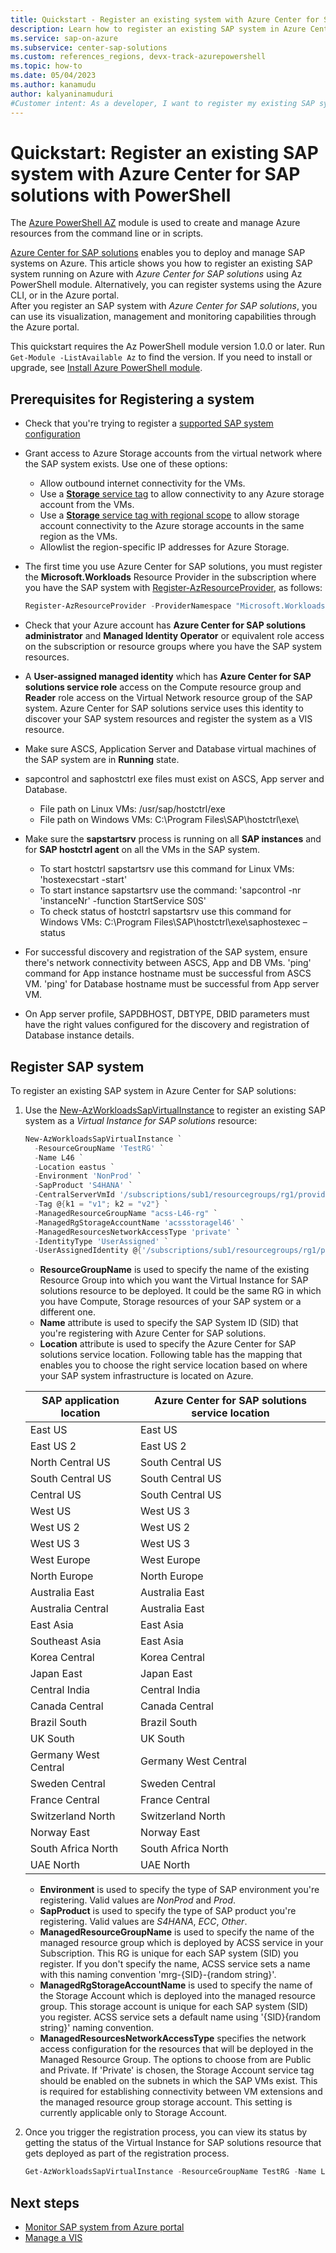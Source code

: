 ```yaml
---
title: Quickstart - Register an existing system with Azure Center for SAP solutions with PowerShell
description: Learn how to register an existing SAP system in Azure Center for SAP solutions through Azure PowerShell module.
ms.service: sap-on-azure
ms.subservice: center-sap-solutions
ms.custom: references_regions, devx-track-azurepowershell
ms.topic: how-to
ms.date: 05/04/2023
ms.author: kanamudu
author: kalyaninamuduri
#Customer intent: As a developer, I want to register my existing SAP system so that I can use the system with Azure Center for SAP solutions.
---
```

# Quickstart: Register an existing SAP system with Azure Center for SAP solutions with PowerShell

The [Azure PowerShell AZ](/powershell/azure/new-azureps-module-az) module is used to create and manage Azure resources from the command line or in scripts.

[Azure Center for SAP solutions](overview.md) enables you to deploy and manage SAP systems on Azure. This article shows you how to register an existing SAP system running on Azure with *Azure Center for SAP solutions* using Az PowerShell module. Alternatively, you can register systems using the Azure CLI, or in the Azure portal.  
After you register an SAP system with *Azure Center for SAP solutions*, you can use its visualization, management and monitoring capabilities through the Azure portal.

This quickstart requires the Az PowerShell module version 1.0.0 or later. Run `Get-Module -ListAvailable Az` to find the version. If you need to install or upgrade, see [Install Azure PowerShell module](/powershell/azure/install-az-ps).

## Prerequisites for Registering a system
- Check that you're trying to register a [supported SAP system configuration](/azure/sap/center-sap-solutions/register-existing-system#supported-systems)
- Grant access to Azure Storage accounts from the virtual network where the SAP system exists. Use one of these options:
    - Allow outbound internet connectivity for the VMs.
    - Use a [**Storage** service tag](../../virtual-network/service-tags-overview.md) to allow connectivity to any Azure storage account from the VMs.
    - Use a [**Storage** service tag with regional scope](../../virtual-network/service-tags-overview.md) to allow storage account connectivity to the Azure storage accounts in the same region as the VMs.
    - Allowlist the region-specific IP addresses for Azure Storage.
- The first time you use Azure Center for SAP solutions, you must register the **Microsoft.Workloads** Resource Provider in the subscription where you have the SAP system with [Register-AzResourceProvider](/powershell/module/az.Resources/Register-azResourceProvider), as follows:

    ```powershell
    Register-AzResourceProvider -ProviderNamespace "Microsoft.Workloads"
    ```
- Check that your Azure account has **Azure Center for SAP solutions administrator** and **Managed Identity Operator** or equivalent role access on the subscription or resource groups where you have the SAP system resources.
- A **User-assigned managed identity** which has **Azure Center for SAP solutions service role** access on the Compute resource group and **Reader** role access on the Virtual Network resource group of the SAP system. Azure Center for SAP solutions service uses this identity to discover your SAP system resources and register the system as a VIS resource.
- Make sure ASCS, Application Server and Database virtual machines of the SAP system are in **Running** state.
- sapcontrol and saphostctrl exe files must exist on ASCS, App server and Database.
    - File path on Linux VMs: /usr/sap/hostctrl/exe
    - File path on Windows VMs: C:\Program Files\SAP\hostctrl\exe\
- Make sure the **sapstartsrv** process is running on all **SAP instances** and for **SAP hostctrl agent** on all the VMs in the SAP system.
    - To start hostctrl sapstartsrv use this command for Linux VMs: 'hostexecstart -start'
    - To start instance sapstartsrv use the command: 'sapcontrol -nr 'instanceNr' -function StartService S0S'
    - To check status of hostctrl sapstartsrv use this command for Windows VMs: C:\Program Files\SAP\hostctrl\exe\saphostexec –status
- For successful discovery and registration of the SAP system, ensure there's network connectivity between ASCS, App and DB VMs. 'ping' command for App instance hostname must be successful from ASCS VM. 'ping' for Database hostname must be successful from App server VM.
- On App server profile, SAPDBHOST, DBTYPE, DBID parameters must have the right values configured for the discovery and registration of Database instance details.

## Register SAP system

To register an existing SAP system in Azure Center for SAP solutions:

1. Use the  [New-AzWorkloadsSapVirtualInstance](/powershell/module/az.workloads/New-AzWorkloadsSapVirtualInstance) to register an existing SAP system as a *Virtual Instance for SAP solutions* resource:

     ```powershell
     New-AzWorkloadsSapVirtualInstance `
       -ResourceGroupName 'TestRG' `
       -Name L46 `
       -Location eastus `
       -Environment 'NonProd' `
       -SapProduct 'S4HANA' `
       -CentralServerVmId '/subscriptions/sub1/resourcegroups/rg1/providers/microsoft.compute/virtualmachines/l46ascsvm' `
       -Tag @{k1 = "v1"; k2 = "v2"} `
       -ManagedResourceGroupName "acss-L46-rg" `
       -ManagedRgStorageAccountName 'acssstoragel46' `
       -ManagedResourcesNetworkAccessType 'private' `
       -IdentityType 'UserAssigned' `
       -UserAssignedIdentity @{'/subscriptions/sub1/resourcegroups/rg1/providers/Microsoft.ManagedIdentity/userAssignedIdentities/ACSS-MSI'= @{}} `
     ```
   - **ResourceGroupName** is used to specify the name of the existing Resource Group into which you want the Virtual Instance for SAP solutions resource to be deployed. It could be the same RG in which you have Compute, Storage resources of your SAP system or a different one. 
   - **Name** attribute is used to specify the SAP System ID (SID) that you're registering with Azure Center for SAP solutions.
   - **Location** attribute is used to specify the Azure Center for SAP solutions service location. Following table has the mapping that enables you to choose the right service location based on where your SAP system infrastructure is located on Azure.

   | **SAP application location** | **Azure Center for SAP solutions service location** |
   | ------------------------| --------------------------------------------------- |
   | East US | East US |
   | East US 2 | East US 2|
   | North Central US | South Central US |
   | South Central US | South Central US |
   | Central US | South Central US |
   | West US | West US 3 |
   | West US 2 | West US 2 |
   | West US 3 | West US 3 |
   | West Europe | West Europe |
   | North Europe | North Europe |
   | Australia East | Australia East |
   | Australia Central | Australia East |
   | East Asia | East Asia |
   | Southeast Asia | East Asia |
   | Korea Central | Korea Central |
   | Japan East | Japan East |
   | Central India | Central India |
   | Canada Central | Canada Central |
   | Brazil South | Brazil South |
   | UK South | UK South |
   | Germany West Central | Germany West Central |
   | Sweden Central | Sweden Central |
   | France Central | France Central |
   | Switzerland North | Switzerland North |
   | Norway East | Norway East |
   | South Africa North | South Africa North |
   | UAE North | UAE North |
   
   - **Environment** is used to specify the type of SAP environment you're registering. Valid values are *NonProd* and *Prod*.
   - **SapProduct** is used to specify the type of SAP product you're registering. Valid values are *S4HANA*, *ECC*, *Other*.
   - **ManagedResourceGroupName** is used to specify the name of the managed resource group which is deployed by ACSS service in your Subscription. This RG is unique for each SAP system (SID) you register. If you don't specify the name, ACSS service sets a name with this naming convention 'mrg-{SID}-{random string}'.
   - **ManagedRgStorageAccountName** is used to specify the name of the Storage Account which is deployed into the managed resource group. This storage account is unique for each SAP system (SID) you register. ACSS service sets a default name using '{SID}{random string}' naming convention.
   - **ManagedResourcesNetworkAccessType** specifies the network access configuration for the resources that will be deployed in the Managed Resource Group. The options to choose from are Public and Private. If 'Private' is chosen, the Storage Account service tag should be enabled on the subnets in which the SAP VMs exist. This is required for establishing connectivity between VM extensions and the managed resource group storage account. This setting is currently applicable only to Storage Account.

3. Once you trigger the registration process, you can view its status by getting the status of the Virtual Instance for SAP solutions resource that gets deployed as part of the registration process.

   ```powershell
   Get-AzWorkloadsSapVirtualInstance -ResourceGroupName TestRG -Name L46
   ```

## Next steps

- [Monitor SAP system from Azure portal](monitor-portal.md)
- [Manage a VIS](manage-virtual-instance.md)
